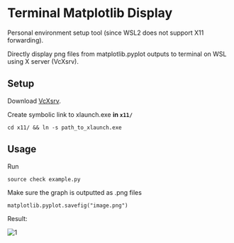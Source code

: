 # Terminal Matplotlib Display

Personal environment setup tool (since WSL2 does not support X11 forwarding).

Directly display png files from matplotlib.pyplot outputs to terminal on WSL using X server (VcXsrv).

## Setup 

Download <a href="https://sourceforge.net/projects/vcxsrv/" title="VcXsrv">VcXsrv<a/>.

Create symbolic link to xlaunch.exe <strong>in ```x11/```</strong>

```cd x11/ && ln -s path_to_xlaunch.exe```

## Usage

Run

```source check example.py```

Make sure the graph is outputted as .png files

```matplotlib.pyplot.savefig("image.png")```

Result:

![1](https://user-images.githubusercontent.com/65769889/106384295-30798980-641e-11eb-8441-4de8d7254dea.PNG)
